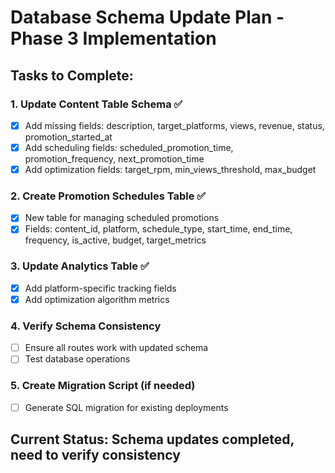 # Database Schema Update Plan - Phase 3 Implementation

## Tasks to Complete:

### 1. Update Content Table Schema ✅
- [x] Add missing fields: description, target_platforms, views, revenue, status, promotion_started_at
- [x] Add scheduling fields: scheduled_promotion_time, promotion_frequency, next_promotion_time
- [x] Add optimization fields: target_rpm, min_views_threshold, max_budget

### 2. Create Promotion Schedules Table ✅
- [x] New table for managing scheduled promotions
- [x] Fields: content_id, platform, schedule_type, start_time, end_time, frequency, is_active, budget, target_metrics

### 3. Update Analytics Table ✅
- [x] Add platform-specific tracking fields
- [x] Add optimization algorithm metrics

### 4. Verify Schema Consistency 
- [ ] Ensure all routes work with updated schema
- [ ] Test database operations

### 5. Create Migration Script (if needed) 
- [ ] Generate SQL migration for existing deployments

## Current Status: Schema updates completed, need to verify consistency
